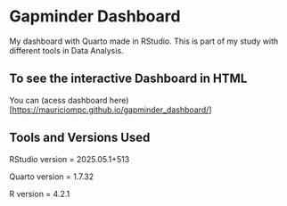 # Gapminder Dashboard

My dashboard with Quarto made in RStudio. This is part of my study with different tools in Data Analysis.

## To see the interactive Dashboard in HTML
You can (acess dashboard here)[https://mauriciompc.github.io/gapminder_dashboard/]

## Tools and Versions Used
RStudio version = 2025.05.1+513

Quarto version = 1.7.32

R version = 4.2.1

